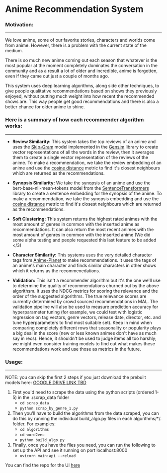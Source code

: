 # Anime Recommendation System

### Motivation:
------
We love anime, some of our favorite stories, characters and worlds come from anime. However, there is a problem with the current state of the medium.

There is so much new anime coming out each season that whatever is the most popular at the moment completely dominates the conversation in the community and as a result a lot of older and incredible, anime is forgotten, even if they came out just a couple of months ago.

This system uses deep learning algorithms, along side other techniques, to give people qualitative recommendations based on shows they previously enjoyed, without putting much weight into how recent the recommended shows are. This way people get good recommendations and there is also a better chance for older anime to shine.

### Here is a summary of how each recommender algorithm works:
------
* **Review Similarity:** This system takes the top reviews of an anime and uses the [Skip-Gram](https://arxiv.org/abs/1301.3781") model implemented in the [Gensim](https://radimrehurek.com/gensim/) library to create vector representations of all the words in the review, then it averages them to create a single vector representation of the reviews of the anime. To make a recommendation, we take the review embedding of an anime and use the [cosine distance](https://docs.scipy.org/doc/scipy/reference/generated/scipy.spatial.distance.cdist.html?highlight=cdist#scipy.spatial.distance.cdist) metric to find it's closest neighbours which are returned as the recommendations.

* **Synopsis Similarity:** We take the synopsis of an anime and use the bert-base-nli-mean-tokens model from the [SentenceTransformers](https://github.com/UKPLab/sentence-transformers) library to create a sentence embedding for the synopsis of the anime. To make a recommendation, we take the synopsis embedding and use the [cosine distance](https://docs.scipy.org/doc/scipy/reference/generated/scipy.spatial.distance.cdist.html?highlight=cdist#scipy.spatial.distance.cdist) metric to find it's closest neighbours which are returned as the recommendations.

* **Soft Clustering:** This system returns the highest rated animes with the most amount of genres in common with the inserted anime as recommendations. It can also return the most recent animes with the most amount of genres in common with the inserted anime (We did some alpha testing and people requested this last feature to be added </3)

* **Character Similarity:** This systems uses the very detailed character tags from [Anime-Planet](https://www.anime-planet.com/characters/) to make recommendations. It uses the tags of an anime's main character and finds similar characters in other shows which it returns as the recommenedations.

* **Validation:** This isn't a recommender algorithm but it's the one we'll use to determine the quality of recommendations churned out by the above algorithsm. It uses the NDCG metrics for scoring the relevance and the order of the suggested algorithms. The true relevance scores are currently determined by crowd sourced recommendations in MAL. The validation pipeline will also be used to measure prediction accuracy for hyperparameter tuning (for example, we could test with logistic regression on tag vectors, genre vectors, release date, director, etc. and tune hyperparameters to find most suitable set). Keep in mind when comparing completely different rows that seasonality or popularity plays a big deal in the score (new or less known animes don't have as much say in recs). Hence, it shouldn't be used to judge items all too harshly; we might even consider training models to find out what makes these recommendations work and use those as metrics in the future.

### Usage:
------
NOTE: you can skip the first 2 steps if you just download the prebuilt models here: <u>GOOGLE DRIVE LINK TBD</u>

1. First you'd need to scrape the data using the python scripts (ordered 1-5) in the ./scrap_data folder
    - `cd scrap_data`
    - `python scrap_by_genre_1.py`
2. Then you'll have to build the algorithms from the data scraped, you can do this by running the individual build_algo.py files in each algorithms/*/. folder. For examples:
    - `cd algorithms`
    - `cd word2vec`
    - `python build_algo.py`
3. Finally, once you have the files you need, you can run the following to set up the API and see it running on port localhost:8000
    - `uvicorn main:api --reload`


You can find the repo for the UI [here](https://github.com/chriskok/AnimeRec)